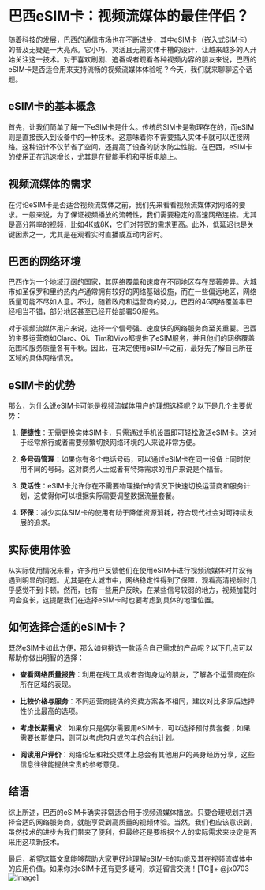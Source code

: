 # 巴西eSIM卡：视频流媒体的最佳伴侣？

随着科技的发展，巴西的通信市场也在不断进步，其中eSIM卡（嵌入式SIM卡）的普及无疑是一大亮点。它小巧、灵活且无需实体卡槽的设计，让越来越多的人开始关注这一技术。对于喜欢刷剧、追番或者观看各种视频内容的朋友来说，巴西的eSIM卡是否适合用来支持流畅的视频流媒体体验呢？今天，我们就来聊聊这个话题。

## eSIM卡的基本概念

首先，让我们简单了解一下eSIM卡是什么。传统的SIM卡是物理存在的，而eSIM则是直接嵌入到设备中的一种技术。这意味着你不需要插入实体卡就可以连接网络。这种设计不仅节省了空间，还提高了设备的防水防尘性能。在巴西，eSIM卡的使用正在迅速增长，尤其是在智能手机和平板电脑上。

## 视频流媒体的需求

在讨论eSIM卡是否适合视频流媒体之前，我们先来看看视频流媒体对网络的要求。一般来说，为了保证视频播放的流畅性，我们需要稳定的高速网络连接。尤其是高分辨率的视频，比如4K或8K，它们对带宽的需求更高。此外，低延迟也是关键因素之一，尤其是在观看实时直播或互动内容时。

## 巴西的网络环境

巴西作为一个地域辽阔的国家，其网络覆盖和速度在不同地区存在显著差异。大城市如圣保罗和里约热内卢通常拥有较好的网络基础设施，而在一些偏远地区，网络质量可能不尽如人意。不过，随着政府和运营商的努力，巴西的4G网络覆盖率已经相当不错，部分地区甚至已经开始部署5G服务。

对于视频流媒体用户来说，选择一个信号强、速度快的网络服务商至关重要。巴西的主要运营商如Claro、Oi、Tim和Vivo都提供了eSIM服务，并且他们的网络覆盖范围和服务质量各有千秋。因此，在决定使用eSIM卡之前，最好先了解自己所在区域的具体网络情况。

## eSIM卡的优势

那么，为什么说eSIM卡可能是视频流媒体用户的理想选择呢？以下是几个主要优势：

1. **便捷性**：无需更换实体SIM卡，只需通过手机设置即可轻松激活eSIM卡。这对于经常旅行或者需要频繁切换网络环境的人来说非常方便。
   
2. **多号码管理**：如果你有多个电话号码，可以通过eSIM卡在同一设备上同时使用不同的号码。这对商务人士或者有特殊需求的用户来说是个福音。

3. **灵活性**：eSIM卡允许你在不需要物理操作的情况下快速切换运营商和服务计划，这使得你可以根据实际需要调整数据流量套餐。

4. **环保**：减少实体SIM卡的使用有助于降低资源消耗，符合现代社会对可持续发展的追求。

## 实际使用体验

从实际使用情况来看，许多用户反馈他们在使用eSIM卡进行视频流媒体时并没有遇到明显的问题。尤其是在大城市中，网络稳定性得到了保障，观看高清视频时几乎感觉不到卡顿。然而，也有一些用户反映，在某些信号较弱的地方，视频加载时间会变长，这提醒我们在选择eSIM卡时也要考虑到具体的地理位置。

## 如何选择合适的eSIM卡？

既然eSIM卡如此方便，那么如何挑选一款适合自己需求的产品呢？以下几点可以帮助你做出明智的选择：

- **查看网络质量报告**：利用在线工具或者咨询身边的朋友，了解各个运营商在你所在区域的表现。
  
- **比较价格与服务**：不同运营商提供的资费方案各不相同，建议对比多家后选择性价比最高的选项。

- **考虑长期需求**：如果你只是偶尔需要用eSIM卡，可以选择预付费套餐；如果需要长期使用，则可以考虑包月或包年的合约计划。

- **阅读用户评价**：网络论坛和社交媒体上总会有其他用户的亲身经历分享，这些信息往往能提供宝贵的参考意见。

## 结语

综上所述，巴西的eSIM卡确实非常适合用于视频流媒体播放。只要合理规划并选择合适的网络服务商，就能享受到高质量的视频体验。当然，我们也应该意识到，虽然技术的进步为我们带来了便利，但最终还是要根据个人的实际需求来决定是否采用这项新技术。

最后，希望这篇文章能够帮助大家更好地理解eSIM卡的功能及其在视频流媒体中的应用价值。如果你对eSIM卡还有更多疑问，欢迎留言交流！[TG💪+ @jx0703 ![Image](https://github.com/user-attachments/assets/dbca1d08-cadb-493c-b0ec-ad6f7a83f270)]